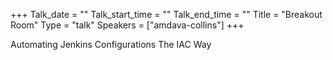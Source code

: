 +++
Talk_date = ""
Talk_start_time = ""
Talk_end_time = ""
Title = "Breakout Room"
Type = "talk"
Speakers = ["amdava-collins"]
+++


Automating Jenkins Configurations The IAC Way
